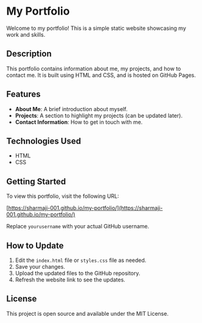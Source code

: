 # My Portfolio

Welcome to my portfolio! This is a simple static website showcasing my work and skills.

## Description

This portfolio contains information about me, my projects, and how to contact me. It is built using HTML and CSS, and is hosted on GitHub Pages.

## Features

- **About Me**: A brief introduction about myself.
- **Projects**: A section to highlight my projects (can be updated later).
- **Contact Information**: How to get in touch with me.

## Technologies Used

- HTML
- CSS

## Getting Started

To view this portfolio, visit the following URL:

[https://sharmaji-001.github.io/my-portfolio/](https://sharmaji-001.github.io/my-portfolio/)

Replace `yourusername` with your actual GitHub username.

## How to Update

1. Edit the `index.html` file or `styles.css` file as needed.
2. Save your changes.
3. Upload the updated files to the GitHub repository.
4. Refresh the website link to see the updates.

## License

This project is open source and available under the MIT License.
